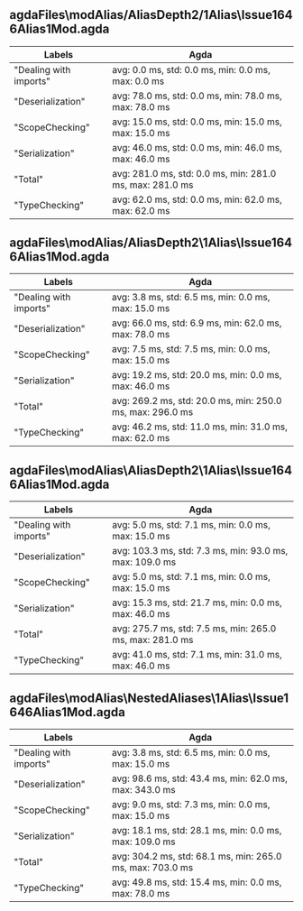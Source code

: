 # 
## agdaFiles\modAlias/AliasDepth2/1Alias\Issue1646Alias1Mod.agda

Labels|Agda
---|---
"Dealing with imports"|avg: 0.0 ms, std: 0.0 ms, min: 0.0 ms, max: 0.0 ms
"Deserialization"|avg: 78.0 ms, std: 0.0 ms, min: 78.0 ms, max: 78.0 ms
"ScopeChecking"|avg: 15.0 ms, std: 0.0 ms, min: 15.0 ms, max: 15.0 ms
"Serialization"|avg: 46.0 ms, std: 0.0 ms, min: 46.0 ms, max: 46.0 ms
"Total"|avg: 281.0 ms, std: 0.0 ms, min: 281.0 ms, max: 281.0 ms
"TypeChecking"|avg: 62.0 ms, std: 0.0 ms, min: 62.0 ms, max: 62.0 ms

## agdaFiles\modAlias/AliasDepth2\1Alias\Issue1646Alias1Mod.agda

Labels|Agda
---|---
"Dealing with imports"|avg: 3.8 ms, std: 6.5 ms, min: 0.0 ms, max: 15.0 ms
"Deserialization"|avg: 66.0 ms, std: 6.9 ms, min: 62.0 ms, max: 78.0 ms
"ScopeChecking"|avg: 7.5 ms, std: 7.5 ms, min: 0.0 ms, max: 15.0 ms
"Serialization"|avg: 19.2 ms, std: 20.0 ms, min: 0.0 ms, max: 46.0 ms
"Total"|avg: 269.2 ms, std: 20.0 ms, min: 250.0 ms, max: 296.0 ms
"TypeChecking"|avg: 46.2 ms, std: 11.0 ms, min: 31.0 ms, max: 62.0 ms

## agdaFiles\modAlias\AliasDepth2\1Alias\Issue1646Alias1Mod.agda

Labels|Agda
---|---
"Dealing with imports"|avg: 5.0 ms, std: 7.1 ms, min: 0.0 ms, max: 15.0 ms
"Deserialization"|avg: 103.3 ms, std: 7.3 ms, min: 93.0 ms, max: 109.0 ms
"ScopeChecking"|avg: 5.0 ms, std: 7.1 ms, min: 0.0 ms, max: 15.0 ms
"Serialization"|avg: 15.3 ms, std: 21.7 ms, min: 0.0 ms, max: 46.0 ms
"Total"|avg: 275.7 ms, std: 7.5 ms, min: 265.0 ms, max: 281.0 ms
"TypeChecking"|avg: 41.0 ms, std: 7.1 ms, min: 31.0 ms, max: 46.0 ms

## agdaFiles\modAlias\NestedAliases\1Alias\Issue1646Alias1Mod.agda

Labels|Agda
---|---
"Dealing with imports"|avg: 3.8 ms, std: 6.5 ms, min: 0.0 ms, max: 15.0 ms
"Deserialization"|avg: 98.6 ms, std: 43.4 ms, min: 62.0 ms, max: 343.0 ms
"ScopeChecking"|avg: 9.0 ms, std: 7.3 ms, min: 0.0 ms, max: 15.0 ms
"Serialization"|avg: 18.1 ms, std: 28.1 ms, min: 0.0 ms, max: 109.0 ms
"Total"|avg: 304.2 ms, std: 68.1 ms, min: 265.0 ms, max: 703.0 ms
"TypeChecking"|avg: 49.8 ms, std: 15.4 ms, min: 0.0 ms, max: 78.0 ms

